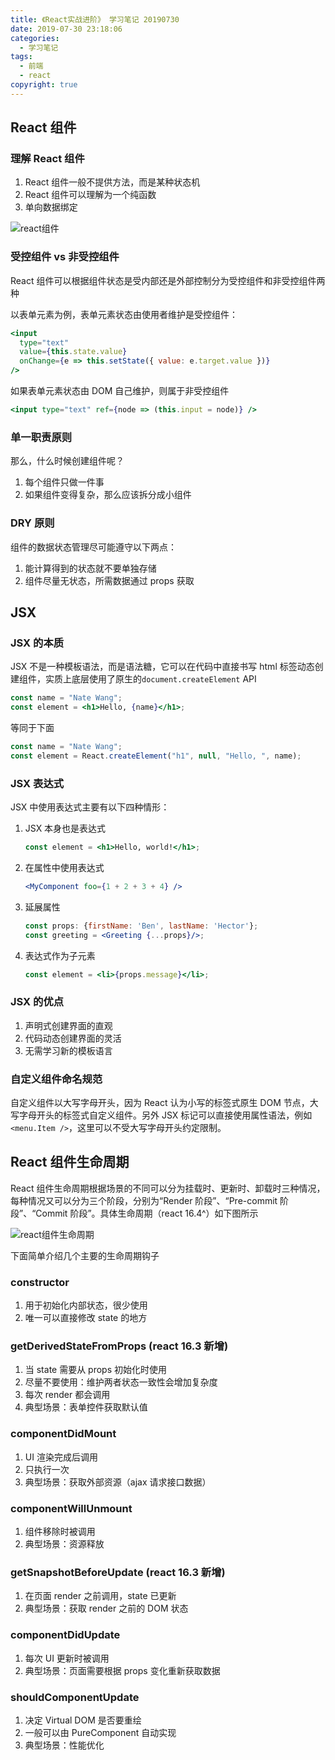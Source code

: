 ```yaml
---
title: 《React实战进阶》 学习笔记 20190730
date: 2019-07-30 23:18:06
categories:
  - 学习笔记
tags:
  - 前端
  - react
copyright: true
---
```


## React 组件

### 理解 React 组件

1. React 组件一般不提供方法，而是某种状态机
2. React 组件可以理解为一个纯函数
3. 单向数据绑定

![react组件](https://img.yeyanjie.com/blog/201907/3.png)<!-- more -->

### 受控组件 vs 非受控组件

React 组件可以根据组件状态是受内部还是外部控制分为受控组件和非受控组件两种

以表单元素为例，表单元素状态由使用者维护是受控组件：

```jsx
<input
  type="text"
  value={this.state.value}
  onChange={e => this.setState({ value: e.target.value })}
/>
```

如果表单元素状态由 DOM 自己维护，则属于非受控组件

```jsx
<input type="text" ref={node => (this.input = node)} />
```

### 单一职责原则

那么，什么时候创建组件呢？

1. 每个组件只做一件事
2. 如果组件变得复杂，那么应该拆分成小组件

### DRY 原则

组件的数据状态管理尽可能遵守以下两点：

1. 能计算得到的状态就不要单独存储
2. 组件尽量无状态，所需数据通过 props 获取

## JSX

### JSX 的本质

JSX 不是一种模板语法，而是语法糖，它可以在代码中直接书写 html 标签动态创建组件，实质上底层使用了原生的`document.createElement` API

```jsx
const name = "Nate Wang";
const element = <h1>Hello, {name}</h1>;
```

等同于下面

```jsx
const name = "Nate Wang";
const element = React.createElement("h1", null, "Hello, ", name);
```

### JSX 表达式

JSX 中使用表达式主要有以下四种情形：

1. JSX 本身也是表达式
   ```jsx
   const element = <h1>Hello, world!</h1>;
   ```
2. 在属性中使用表达式
   ```jsx
   <MyComponent foo={1 + 2 + 3 + 4} />
   ```
3. 延展属性
   ```jsx
   const props: {firstName: 'Ben', lastName: 'Hector'};
   const greeting = <Greeting {...props}/>;
   ```
4. 表达式作为子元素
   ```jsx
   const element = <li>{props.message}</li>;
   ```

### JSX 的优点

1. 声明式创建界面的直观
2. 代码动态创建界面的灵活
3. 无需学习新的模板语言

### 自定义组件命名规范

自定义组件以大写字母开头，因为 React 认为小写的标签式原生 DOM 节点，大写字母开头的标签式自定义组件。另外 JSX 标记可以直接使用属性语法，例如`<menu.Item />`，这里可以不受大写字母开头约定限制。

## React 组件生命周期

React 组件生命周期根据场景的不同可以分为挂载时、更新时、卸载时三种情况，每种情况又可以分为三个阶段，分别为“Render 阶段”、“Pre-commit 阶段”、“Commit 阶段”。具体生命周期（react 16.4^）如下图所示

![react组件生命周期](https://img.yeyanjie.com/blog/201907/4.png)

下面简单介绍几个主要的生命周期钩子

### constructor

1. 用于初始化内部状态，很少使用
2. 唯一可以直接修改 state 的地方

### getDerivedStateFromProps (react 16.3 新增)

1. 当 state 需要从 props 初始化时使用
2. 尽量不要使用：维护两者状态一致性会增加复杂度
3. 每次 render 都会调用
4. 典型场景：表单控件获取默认值

### componentDidMount

1. UI 渲染完成后调用
2. 只执行一次
3. 典型场景：获取外部资源（ajax 请求接口数据）

### componentWillUnmount

1. 组件移除时被调用
2. 典型场景：资源释放

### getSnapshotBeforeUpdate (react 16.3 新增)

1. 在页面 render 之前调用，state 已更新
2. 典型场景：获取 render 之前的 DOM 状态

### componentDidUpdate

1. 每次 UI 更新时被调用
2. 典型场景：页面需要根据 props 变化重新获取数据

### shouldComponentUpdate

1. 决定 Virtual DOM 是否要重绘
2. 一般可以由 PureComponent 自动实现
3. 典型场景：性能优化

